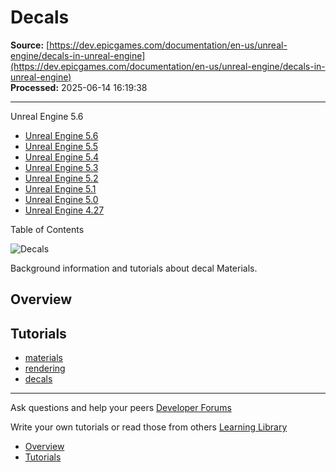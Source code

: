 # Decals

**Source:** [https://dev.epicgames.com/documentation/en-us/unreal-engine/decals-in-unreal-engine](https://dev.epicgames.com/documentation/en-us/unreal-engine/decals-in-unreal-engine)  
**Processed:** 2025-06-14 16:19:38

---

Unreal Engine 5.6

-   [Unreal Engine 5.6](/documentation/en-us/unreal-engine/decals-in-unreal-engine?application_version=5.6)
-   [Unreal Engine 5.5](/documentation/en-us/unreal-engine/decals-in-unreal-engine?application_version=5.5)
-   [Unreal Engine 5.4](/documentation/en-us/unreal-engine/decals-in-unreal-engine?application_version=5.4)
-   [Unreal Engine 5.3](/documentation/en-us/unreal-engine/decals-in-unreal-engine?application_version=5.3)
-   [Unreal Engine 5.2](/documentation/en-us/unreal-engine/decals-in-unreal-engine?application_version=5.2)
-   [Unreal Engine 5.1](/documentation/en-us/unreal-engine/decals-in-unreal-engine?application_version=5.1)
-   [Unreal Engine 5.0](/documentation/en-us/unreal-engine/decals-in-unreal-engine?application_version=5.0)
-   [Unreal Engine 4.27](/documentation/en-us/unreal-engine/decals-in-unreal-engine?application_version=4.27)

Table of Contents

![Decals](https://dev.epicgames.com/community/api/documentation/image/556dbd89-3b9e-4f5d-8ce6-802c81b2174d?resizing_type=fill&width=1920&height=335)

Background information and tutorials about decal Materials.

## Overview

## Tutorials

-   [materials](https://documentation-assets-ssr/community/search?query=materials)
-   [rendering](https://documentation-assets-ssr/community/search?query=rendering)
-   [decals](https://documentation-assets-ssr/community/search?query=decals)

---

Ask questions and help your peers [Developer Forums](https://forums.unrealengine.com/categories?tag=unreal-engine)

Write your own tutorials or read those from others [Learning Library](https://documentation-assets-ssr/community/unreal-engine/learning)

-   [Overview](/documentation/en-us/unreal-engine/decals-in-unreal-engine#overview)
-   [Tutorials](/documentation/en-us/unreal-engine/decals-in-unreal-engine#tutorials)
